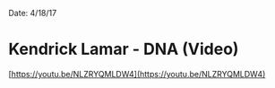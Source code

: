 Date: 4/18/17

# Kendrick Lamar - DNA (Video)

[https://youtu.be/NLZRYQMLDW4](https://youtu.be/NLZRYQMLDW4)